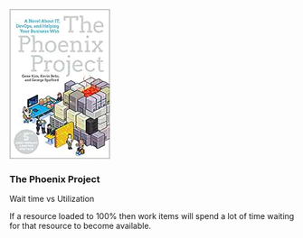 ![cover](cover.jpg)

### The Phoenix Project 

Wait time vs Utilization 

If a resource loaded to 100% then work items will spend a lot of time waiting for that resource to become available.

